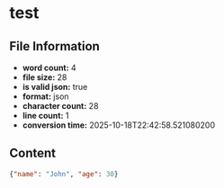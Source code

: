 # test

## File Information

- **word count:** 4
- **file size:** 28
- **is valid json:** true
- **format:** json
- **character count:** 28
- **line count:** 1
- **conversion time:** 2025-10-18T22:42:58.521080200

## Content

```json
{"name": "John", "age": 30}

```

